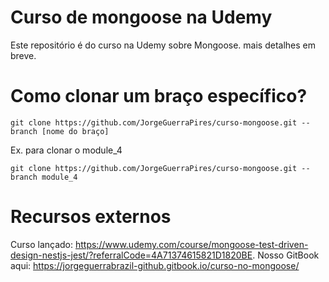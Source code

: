 # Curso de mongoose na Udemy
Este repositório é do curso na Udemy sobre Mongoose. mais detalhes em breve.


# Como clonar um braço específico?

```git clone https://github.com/JorgeGuerraPires/curso-mongoose.git --branch [nome do braço]```

Ex. para clonar o module_4



```git clone https://github.com/JorgeGuerraPires/curso-mongoose.git --branch module_4```

# Recursos externos
Curso lançado: https://www.udemy.com/course/mongoose-test-driven-design-nestjs-jest/?referralCode=4A71374615821D1820BE.
Nosso GitBook aqui: https://jorgeguerrabrazil-github.gitbook.io/curso-no-mongoose/
 
